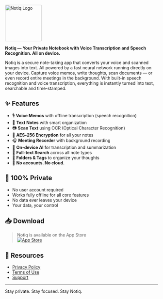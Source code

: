 <p>
  <img src="assets/logo-full.png" width="120" alt="Notiq Logo" />
</p>
<!-- # Notiq -->

**Notiq — Your Private Notebook with Voice Transcription and Speech Recognition. All on device.**

Notiq is a secure note-taking app that converts your voice and scanned images into text. All powered by a fast neural network running directly on your device.
Capture voice memos, write thoughts, scan documents — or even record entire meetings in the background. With built-in speech recognition and voice transcription, everything is instantly turned into text, searchable and time-stamped.

## ✨ Features

- 🎙️ **Voice Memos** with offline transcription (speech recognition)
- 📝 **Text Notes** with smart organization
- 📷 **Scan Text** using OCR (Optical Character Recognition)
- 🔐 **AES‑256 Encryption** for all your notes
- 🎧 **Meeting Recorder** with background recording
- 🧠 **On-device AI** for transcription and summarization
- 🔎 **Full-text Search** across all note types
- 📂 **Folders & Tags** to organize your thoughts
- 📵 **No accounts. No cloud.**

## 🔐 100% Private

- No user account required  
- Works fully offline for all core features  
- No data ever leaves your device  
- Your data, your control  

## 📥 Download

> Notiq is available on the App Store  
[![App Store](https://developer.apple.com/assets/elements/badges/download-on-the-app-store.svg)](https://apps.apple.com/app/id6746056277)

## 📄 Resources

- [Privacy Policy](https://toriviktoria.github.io/notiq-public/privacy)
- [Terms of Use](https://toriviktoria.github.io/notiq-public/terms)
- [Support](https://toriviktoria.github.io/notiq-public/support)

---

Stay private. Stay focused. Stay Notiq.
